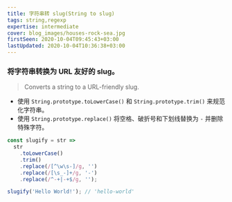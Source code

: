 ```yaml
---
title: 字符串转 slug(String to slug)
tags: string,regexp
expertise: intermediate
cover: blog_images/houses-rock-sea.jpg
firstSeen: 2020-10-04T09:45:43+03:00
lastUpdated: 2020-10-04T10:36:38+03:00
---
```


### 将字符串转换为 URL 友好的 slug。
> Converts a string to a URL-friendly slug.

- 使用 `String.prototype.toLowerCase()` 和 `String.prototype.trim()` 来规范化字符串。
- 使用 `String.prototype.replace()` 将空格、破折号和下划线替换为 `-` 并删除特殊字符。

```js
const slugify = str =>
  str
    .toLowerCase()
    .trim()
    .replace(/[^\w\s-]/g, '')
    .replace(/[\s_-]+/g, '-')
    .replace(/^-+|-+$/g, '');
```

```js
slugify('Hello World!'); // 'hello-world'
```
